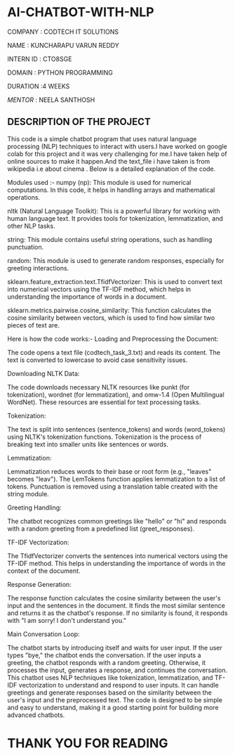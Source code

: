 # AI-CHATBOT-WITH-NLP

COMPANY : CODTECH IT SOLUTIONS

NAME : KUNCHARAPU VARUN REDDY

INTERN ID : CTO8SGE

DOMAIN : PYTHON PROGRAMMING

DURATION :4 WEEKS

*MENTOR* : NEELA SANTHOSH

## DESCRIPTION OF THE PROJECT  ##
This code is a simple chatbot program that uses natural language processing (NLP) techniques to interact with users.I have worked on google colab for this project and it was very challenging for me.I have taken help of online sources to make it happen.And the text_file i have taken is from wikipedia i.e about cinema . Below is a detailed explanation of the code.

Modules used :-
numpy (np): This module is used for numerical computations. In this code, it helps in handling arrays and mathematical operations.

nltk (Natural Language Toolkit): This is a powerful library for working with human language text. It provides tools for tokenization, lemmatization, and other NLP tasks.

string: This module contains useful string operations, such as handling punctuation.

random: This module is used to generate random responses, especially for greeting interactions.

sklearn.feature_extraction.text.TfidfVectorizer: This is used to convert text into numerical vectors using the TF-IDF method, which helps in understanding the importance of words in a document.

sklearn.metrics.pairwise.cosine_similarity: This function calculates the cosine similarity between vectors, which is used to find how similar two pieces of text are.

Here is how the code works:-
Loading and Preprocessing the Document:

The code opens a text file (codtech_task_3.txt) and reads its content. The text is converted to lowercase to avoid case sensitivity issues.

Downloading NLTK Data:

The code downloads necessary NLTK resources like punkt (for tokenization), wordnet (for lemmatization), and omw-1.4 (Open Multilingual WordNet). These resources are essential for text processing tasks.

Tokenization:

The text is split into sentences (sentence_tokens) and words (word_tokens) using NLTK's tokenization functions. Tokenization is the process of breaking text into smaller units like sentences or words.

Lemmatization:

Lemmatization reduces words to their base or root form (e.g., "leaves" becomes "leav"). The LemTokens function applies lemmatization to a list of tokens. Punctuation is removed using a translation table created with the string module.

Greeting Handling:

The chatbot recognizes common greetings like "hello" or "hi" and responds with a random greeting from a predefined list (greet_responses).

TF-IDF Vectorization:

The TfidfVectorizer converts the sentences into numerical vectors using the TF-IDF method. This helps in understanding the importance of words in the context of the document.

Response Generation:

The response function calculates the cosine similarity between the user's input and the sentences in the document. It finds the most similar sentence and returns it as the chatbot's response. If no similarity is found, it responds with "I am sorry! I don't understand you."

Main Conversation Loop:

The chatbot starts by introducing itself and waits for user input. If the user types "bye," the chatbot ends the conversation. If the user inputs a greeting, the chatbot responds with a random greeting. Otherwise, it processes the input, generates a response, and continues the conversation.
This chatbot uses NLP techniques like tokenization, lemmatization, and TF-IDF vectorization to understand and respond to user inputs. It can handle greetings and generate responses based on the similarity between the user's input and the preprocessed text. The code is designed to be simple and easy to understand, making it a good starting point for building more advanced chatbots.

# THANK YOU FOR READING #



